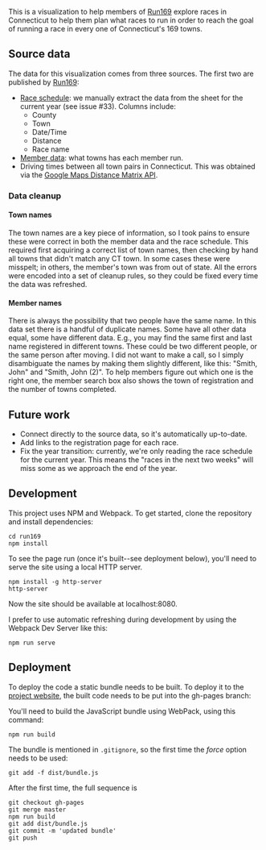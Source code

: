 This is a visualization to help members of [Run169](http://www.debticonn.org/)
explore races in Connecticut to help them plan what races to run in order to
reach the goal of running a race in every one of Connecticut's 169 towns.

## Source data

The data for this visualization comes from three sources. The first
two are published by
[Run169](http://www.debticonn.org/):

* [Race
    schedule](https://docs.google.com/spreadsheets/d/1UK8io2jFMPs2KDEMxX1xgXNwa2JKFJT5w0SpvalAqxI/edit?usp=sharing):
    we manually extract the data from the sheet for the current year
    (see issue #33). Columns include:
    * County
    * Town
    * Date/Time
    * Distance
    * Race name
* [Member
    data](https://onedrive.live.com/View.aspx?resid=FCE36160BC09E014!365&app=Excel&authkey=!ADVujkY8Qh3SXfc):
    what towns has each member run.
* Driving times between all town pairs in Connecticut. This was
    obtained via the [Google Maps Distance Matrix
    API](https://developers.google.com/maps/documentation/distance-matrix/).

### Data cleanup

#### Town names

The town names are a key piece of information, so I took pains to
ensure these were correct in both the member data and the race
schedule. This required first acquiring a correct list of town names,
then checking by hand all towns that didn't match any CT town. In some
cases these were misspelt; in others, the member's town was from out
of state. All the errors were encoded into a set of cleanup rules, so
they could be fixed every time the data was refreshed.

#### Member names

There is always the possibility that two people have the same name. In
this data set there is a handful of duplicate names. Some have all
other data equal, some have different data. E.g., you may find the
same first and last name registered in different towns. These could be
two different people, or the same person after moving. I did not want
to make a call, so I simply disambiguate the names by making them
slightly different, like this: "Smith, John" and "Smith, John (2)". To
help members figure out which one is the right one, the member search
box also shows the town of registration and the number of towns
completed.

## Future work

* Connect directly to the source data, so it's automatically
    up-to-date.
* Add links to the registration page for each race.
* Fix the year transition: currently, we're only reading the race
    schedule for the current year. This means the "races in the next
    two weeks" will miss some as we approach the end of the year.


## Development

This project uses NPM and Webpack. To get started, clone the repository
and install dependencies:

```
cd run169
npm install
```

To see the page run (once it's built--see deployment below), you'll need to
serve the site using a local HTTP server.

```
npm install -g http-server
http-server
```

Now the site should be available at localhost:8080.

I prefer to use automatic refreshing during development by using the Webpack
Dev Server like this:

```
npm run serve
```

## Deployment

To deploy the code a static bundle needs to be built. To deploy it to
the [project website](https://jpasini.github.io/run169), the built code
needs to be put into the gh-pages branch:

You'll need to build the JavaScript bundle using WebPack, using this command:

```
npm run build
```

The bundle is mentioned in `.gitignore`, so the first time the *force*
option needs to be used:

```
git add -f dist/bundle.js
```

After the first time, the full sequence is

```
git checkout gh-pages
git merge master
npm run build
git add dist/bundle.js
git commit -m 'updated bundle'
git push
```



